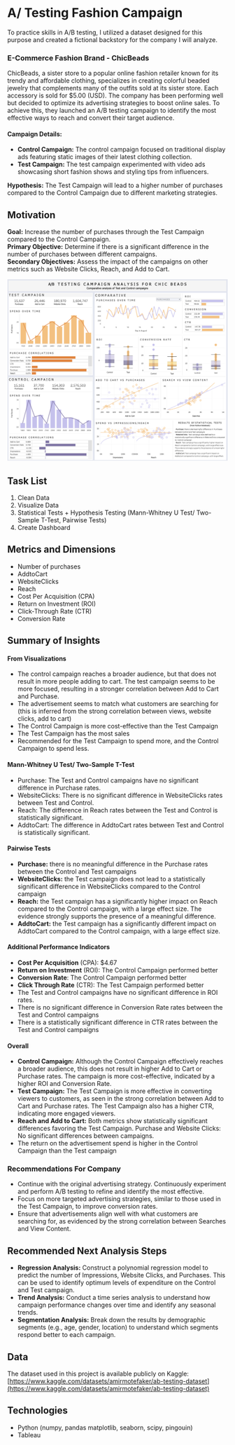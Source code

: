 # A/ Testing Fashion Campaign
To practice skills in A/B testing, I utilized a dataset designed for this purpose and created a fictional backstory for the company I will analyze.
### E-Commerce Fashion Brand - ChicBeads
ChicBeads, a sister store to a popular online fashion retailer known for its trendy and affordable clothing, specializes in creating colorful beaded jewelry that complements many of the outfits sold at its sister store. Each accessory is sold for $5.00 (USD). The company has been performing well but decided to optimize its advertising strategies to boost online sales. To achieve this, they launched an A/B testing campaign to identify the most effective ways to reach and convert their target audience.
#### Campaign Details:
- **Control Campaign:** The control campaign focused on traditional display ads featuring static images of their latest clothing collection.
- **Test Campaign:** The test campaign experimented with video ads showcasing short fashion shows and styling tips from influencers.
  
**Hypothesis:** The Test Campaign will lead to a higher number of purchases compared to the Control Campaign due to different marketing strategies.

## Motivation
**Goal:** Increase the number of purchases through the Test Campaign compared to the Control Campaign.  
**Primary Objective:** Determine if there is a significant difference in the number of purchases between different campaigns.  
**Secondary Objectives:** Assess the impact of the campaigns on other metrics such as Website Clicks, Reach, and Add to Cart.  

<p align="center">
    <img src="ABTestingDash.png" alt="ABTestingDash.png" width="900">
</p>

## Task List
1. Clean Data
2. Visualize Data
3. Statistical Tests + Hypothesis Testing (Mann-Whitney U Test/ Two-Sample T-Test, Pairwise Tests)
4. Create Dashboard
   
## Metrics and Dimensions
- Number of purchases
- AddtoCart
- WebsiteClicks
- Reach
- Cost Per Acquisition (CPA)
- Return on Investment (ROI)
- Click-Through Rate (CTR)
- Conversion Rate

## Summary of Insights
#### From Visualizations
- The control campaign reaches a broader audience, but that does not result in more people adding to cart. The test campaign seems to be more focused, resulting in a stronger correlation between Add to Cart and Purchase.
- The advertisement seems to match what customers are searching for (this is inferred from the strong correlation between views, website clicks, add to cart)
- The Control Campaign is more cost-effective than the Test Campaign
- The Test Campaign has the most sales
- Recommended for the Test Campaign to spend more, and the Control Campaign to spend less.
#### Mann-Whitney U Test/ Two-Sample T-Test
- Purchase: The Test and Control campaigns have no significant difference in Purchase rates.
- WebsiteClicks: There is no significant difference in WebsiteClicks rates between Test and Control.
- Reach: The difference in Reach rates between the Test and Control is statistically significant.
- AddtoCart: The difference in AddtoCart rates between Test and Control is statistically significant.
#### Pairwise Tests
- **Purchase:** there is no meaningful difference in the Purchase rates between the Control and Test campaigns
- **WebsiteClicks:** the Test campaign does not lead to a statistically significant difference in WebsiteClicks compared to the Control campaign
- **Reach:** the Test campaign has a significantly higher impact on Reach compared to the Control campaign, with a large effect size. The evidence strongly supports the presence of a meaningful difference.
- **AddtoCart:** the Test campaign has a significantly different impact on AddtoCart compared to the Control campaign, with a large effect size.
#### Additional Performance Indicators
- **Cost Per Acquisition** (CPA): $4.67
- **Return on Investment** (ROI): The Control Campaign performed better
- **Conversion Rate**: The Control Campaign performed better
- **Click Through Rate** (CTR): The Test Campaign performed better
- The Test and Control campaigns have no significant difference in ROI rates.
- There is no significant difference in Conversion Rate rates between the Test and Control campaigns
- There is a statistically significant difference in CTR rates between the Test and Control campaigns
#### Overall 
- **Control Campaign:** Although the Control Campaign effectively reaches a broader audience, this does not result in higher Add to Cart or Purchase rates. The campaign is more cost-effective, indicated by a higher ROI and Conversion Rate.
- **Test Campaign:** The Test Campaign is more effective in converting viewers to customers, as seen in the strong correlation between Add to Cart and Purchase rates. The Test Campaign also has a higher CTR, indicating more engaged viewers.
- **Reach and Add to Cart:** Both metrics show statistically significant differences favoring the Test Campaign.
Purchase and Website Clicks: No significant differences between campaigns.
- The return on the advertisement spend is higher in the Control Campaign than the Test campaign

### Recommendations For Company
- Continue with the original advertising strategy. Continuously experiment and perform A/B testing to refine and identify the most effective.
- Focus on more targeted advertising strategies, similar to those used in the Test Campaign, to improve conversion rates.
- Ensure that advertisements align well with what customers are searching for, as evidenced by the strong correlation between Searches and View Content.


## Recommended Next Analysis Steps 
- **Regression Analysis:** Construct a polynomial regression model to predict the number of Impressions, Website Clicks, and Purchases. This can be used to identify optimum levels of expenditure on the Control and Test campaign. 
- **Trend Analysis:** Conduct a time series analysis to understand how campaign performance changes over time and identify any seasonal trends.
- **Segmentation Analysis:** Break down the results by demographic segments (e.g., age, gender, location) to understand which segments respond better to each campaign.
  
## Data
The dataset used in this project is available publicly on Kaggle: [https://www.kaggle.com/datasets/amirmotefaker/ab-testing-dataset](https://www.kaggle.com/datasets/amirmotefaker/ab-testing-dataset)
## Technologies
- Python (numpy, pandas matplotlib, seaborn, scipy, pingouin)
- Tableau
